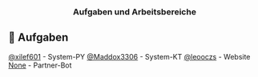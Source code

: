 <h3 align="center">Aufgaben und Arbeitsbereiche</h3>

##  📃 Aufgaben

<p align="left">  
  <a href="https://github.com/xilef601">@xilef601</a> - System-PY </a> 
  <a href="https://github.com/Maddox3306">@Maddox3306</a> - System-KT </a> 
  <a href="https://github.com/leooczs">@leooczs</a> - Website </a> 
  <a href="https://github.com/fastcordde">None</a> - Partner-Bot </a> 
  
</p>


